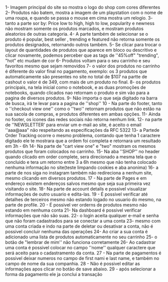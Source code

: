 1- Imagem principal do site so mostra o logo do shop com cores diferentes <br>
2- Produtos não batem, mostra a imagem de um playstation com o nome de uma roupa, e quando se passa o mouse em cima mostra um relogio.
3- tanto a parte sor by: Price low to high, high to low, popularity e newness não mostram somente os produtos marcados, e mostram produtos aleatorios de outras categoria.
4- A parte também de selecionar se o produto é popular, best seller , trending e featured não retorna somente os produtos designados, retornando outros também.
5- Se clicar para trocar o layout de quantidades de produtos que aparece em bloco ou descritivo e clicar novamente, podemos perceber que as tags de ''45%off" "trending", "hot" etc mudam de cor 
6- Produtos voltam para o seu carrinho e seu favoritos mesmo que sejam removidos
7- o valor dos produtos no carrinho é diferente do valor final no pagamento, exemplo: os 3 produtos que automaticamente são presentes no site no total de $107 na partte de cashout o valor é de 349, com mais de um produto no final.
8- os produtos principais, na tela inicial como o notebook, e as duas promoções de notebooks, quando clicados nao retornam o produto e sim vão para a pagina de diversos produtos.
9- Não importa o que seja digitado na barra de busca, irá te levar para a pagina de ''shop'' 
10 - Na parte do footer, tanto o ''checkout view one'' como o ''two'' retornam produtos que não estão na sua sacola de compras, e produtos diferentes em ambas opções.
11- Ainda no footer, os icones das redes sociais não retorna nenhum link.
12- na parte de ''NEWSLETTER' para enviar um e-mail ao site, é aceito o email ''aaa@aaa" não respeitando as especificações da RFC 5322
13- a Partede Order Tracking ocorre o mesmo problema, contando que tenha 1 caractere digitado ele te mostrara que a ordem foi completa e retornara um resultado em 3h - 6h
14- Na parte de "cart view one" e "two" mostram os mesmos produtos que foram colocados no carrinho.
15- Na aba ''SHOP'' no header quando clicado em order complete, sera direcionado a mesma tela que o concluido e tera um retorno entre 3 a 6h mesmo que não tenha colocado nenhuma informação no site(teste limpando cookies e aba anonima)
16- a parte de nos siga no instagram também não redireciona a nenhum site, mesmo clicando em diversos produtos.
17 - Na parte de Pages e em endereço existem endereços salvos mesmo que seja sua primeira vez visitando o site. 
18- Na parte de account details e possivel visualizar informações de outro usuario e edita-las.
19 - É possivel verificar até detalhes de terceiros mesmo não estando logado no usuario do mesmo, na parte de profile.
20 - É possivel ver orderns de produtos mesmo não estando em nenhuma conta
21- Na dashboard é possivel verificar informações que não são suas.
22- o login aceita qualquer e-mail e senha que não foram cadastrados para se conectar a uma conta
23- mesmo com uma conta criada e indo na parte de deletar ou desativar a conta, não é possivel concluir nenhuma das operações
24- Ao criar a sua conta é adicionado uma lista de produtos automaticamente no seu carrinho
25- o botão de "lembrar de mim'' não funciona corretamente
26- Ao cadastrar uma conta é possivel colocar no campo ''nome'' qualquer caractere que será aceito para o cadastramento da conta.
27 - Na parte de pagamentos é possivel deixar numeros no campo de first nami e last name, e também no campo de nome da sua companhia.
28 - Não é possivel editar as informações apos clicar no botão de save abaixo. 
29 - após selecionar a forma da pagamento ele ja conclui a transação
